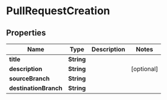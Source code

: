 

# PullRequestCreation


## Properties

Name | Type | Description | Notes
------------ | ------------- | ------------- | -------------
**title** | **String** |  | 
**description** | **String** |  |  [optional]
**sourceBranch** | **String** |  | 
**destinationBranch** | **String** |  | 



